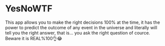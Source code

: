 # YesNoWTF

This app allows you to make the right decisions 100% at the time, it has the power to predict the outcome of any event in the universe and literally will tell you the right answer, that is... you ask the right question of cource. Beware it is REAL%100👌😂
